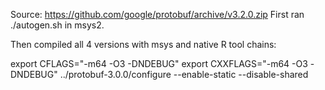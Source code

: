 Source: https://github.com/google/protobuf/archive/v3.2.0.zip
First ran ./autogen.sh in msys2.

Then compiled all 4 versions with msys and native R tool chains:

export CFLAGS="-m64 -O3 -DNDEBUG"
export CXXFLAGS="-m64 -O3 -DNDEBUG"
../protobuf-3.0.0/configure --enable-static --disable-shared

